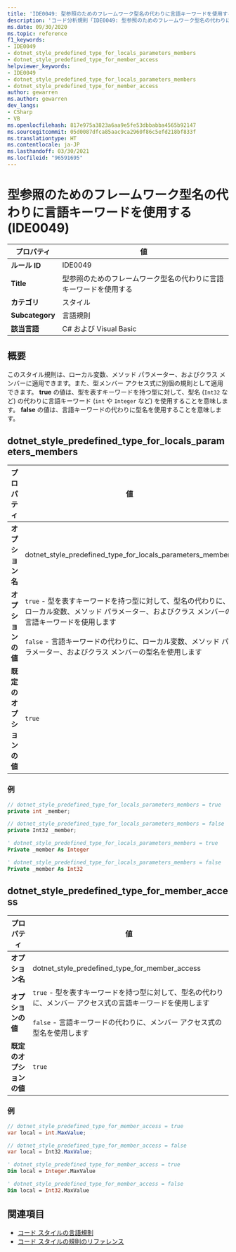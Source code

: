 ```yaml
---
title: 'IDE0049: 型参照のためのフレームワーク型名の代わりに言語キーワードを使用する'
description: 'コード分析規則「IDE0049: 型参照のためのフレームワーク型名の代わりに言語キーワードを使用する」について'
ms.date: 09/30/2020
ms.topic: reference
f1_keywords:
- IDE0049
- dotnet_style_predefined_type_for_locals_parameters_members
- dotnet_style_predefined_type_for_member_access
helpviewer_keywords:
- IDE0049
- dotnet_style_predefined_type_for_locals_parameters_members
- dotnet_style_predefined_type_for_member_access
author: gewarren
ms.author: gewarren
dev_langs:
- CSharp
- VB
ms.openlocfilehash: 817e975a3823a6aa9e5fe53dbbabba4565b92147
ms.sourcegitcommit: 05d0087dfca85aac9ca2960f86c5efd218bf833f
ms.translationtype: HT
ms.contentlocale: ja-JP
ms.lasthandoff: 03/30/2021
ms.locfileid: "96591695"
---
```

# <a name="use-language-keywords-instead-of-framework-type-names-for-type-references-ide0049"></a>型参照のためのフレームワーク型名の代わりに言語キーワードを使用する (IDE0049)

|プロパティ|値|
|-|-|
| **ルール ID** | IDE0049 |
| **Title** | 型参照のためのフレームワーク型名の代わりに言語キーワードを使用する |
| **カテゴリ** | スタイル |
| **Subcategory** | 言語規則 |
| **該当言語** | C# および Visual Basic |

## <a name="overview"></a>概要

このスタイル規則は、ローカル変数、メソッド パラメーター、およびクラス メンバーに適用できます。また、型メンバー アクセス式に別個の規則として適用できます。 **true** の値は、型を表すキーワードを持つ型に対して、型名 (`Int32` など) の代わりに言語キーワード (`int` や `Integer` など) を使用することを意味します。 **false** の値は、言語キーワードの代わりに型名を使用することを意味します。

## <a name="dotnet_style_predefined_type_for_locals_parameters_members"></a>dotnet_style_predefined_type_for_locals_parameters_members

|プロパティ|値|
|-|-|
| **オプション名** | dotnet_style_predefined_type_for_locals_parameters_members |
| **オプションの値** | `true` - 型を表すキーワードを持つ型に対して、型名の代わりに、ローカル変数、メソッド パラメーター、およびクラス メンバーの言語キーワードを使用します<br /><br />`false` - 言語キーワードの代わりに、ローカル変数、メソッド パラメーター、およびクラス メンバーの型名を使用します |
| **既定のオプションの値** | `true` |

### <a name="example"></a>例

```csharp
// dotnet_style_predefined_type_for_locals_parameters_members = true
private int _member;

// dotnet_style_predefined_type_for_locals_parameters_members = false
private Int32 _member;
```

```vb
' dotnet_style_predefined_type_for_locals_parameters_members = true
Private _member As Integer

' dotnet_style_predefined_type_for_locals_parameters_members = false
Private _member As Int32
```

## <a name="dotnet_style_predefined_type_for_member_access"></a>dotnet_style_predefined_type_for_member_access

|プロパティ|値|
|-|-|
| **オプション名** | dotnet_style_predefined_type_for_member_access |
| **オプションの値** | `true` - 型を表すキーワードを持つ型に対して、型名の代わりに、メンバー アクセス式の言語キーワードを使用します<br /><br />`false` - 言語キーワードの代わりに、メンバー アクセス式の型名を使用します |
| **既定のオプションの値** | `true` |

### <a name="example"></a>例

```csharp
// dotnet_style_predefined_type_for_member_access = true
var local = int.MaxValue;

// dotnet_style_predefined_type_for_member_access = false
var local = Int32.MaxValue;
```

```vb
' dotnet_style_predefined_type_for_member_access = true
Dim local = Integer.MaxValue

' dotnet_style_predefined_type_for_member_access = false
Dim local = Int32.MaxValue
```

## <a name="see-also"></a>関連項目

- [コード スタイルの言語規則](language-rules.md)
- [コード スタイルの規則のリファレンス](index.md)
